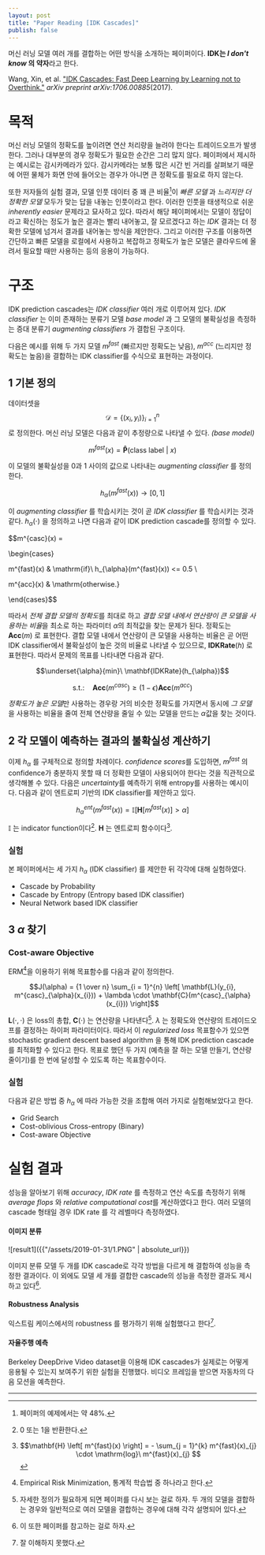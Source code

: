 ```yaml
---
layout: post
title: "Paper Reading [IDK Cascades]"
publish: false
---
```


머신 러닝 모델 여러 개를 결합하는 어떤 방식을 소개하는 페이퍼이다. **IDK는 *I don't know* 의 약자**라고 한다.

Wang, Xin, et al. ["IDK Cascades: Fast Deep Learning by Learning not to Overthink."](https://arxiv.org/abs/1706.00885) *arXiv preprint arXiv:1706.00885*(2017).

# 목적

머신 러닝 모델의 정확도를 높이려면 연산 처리량을 늘려야 한다는 트레이드오프가 발생한다. 그러나 대부분의 경우 정확도가 필요한 순간은 그리 많지 않다. 페이퍼에서 제시하는 예시로는 감시카메라가 있다. 감시카메라는 보통 많은 시간 빈 거리를 살펴보기 때문에 어떤 물체가 화면 안에 들어오는 경우가 아니면 큰 정확도를 필요로 하지 않는다.

또한 저자들의 실험 결과, 모델 인풋 데이터 중 꽤 큰 비율[^1]이 *빠른 모델* 과 *느리지만 더 정확한 모델* 모두가 맞는 답을 내놓는 인풋이라고 한다. 이러한 인풋을 태생적으로 쉬운 *inherently easier* 문제라고 묘사하고 있다. 따라서 해당 페이퍼에서는 모델이 정답이라고 확신하는 정도가 높은 결과는  빨리 내어놓고, 잘 모르겠다고 하는 *IDK* 결과는 더 정확한 모델에 넘겨서 결과를 내어놓는 방식을 제안한다. 그리고 이러한 구조를 이용하면 간단하고 빠른 모델을 로컬에서 사용하고 복잡하고 정확도가 높은 모델은 클라우드에 올려서 필요할 때만 사용하는 등의 응용이 가능하다.

[^1]: 페이퍼의 예제에서는 약 48%.

# 구조

IDK prediction cascades는 *IDK classifier* 여러 개로 이루어져 있다. *IDK classifier* 는 이미 존재하는 분류기 모델 *base model* 과 그 모델의 불확실성을 측정하는 증대 분류기 *augmenting classifiers* 가 결합된 구조이다.

다음은 예시를 위해 두 가지 모델 $m^{fast}$ (빠르지만 정확도는 낮음), $m^{acc}$ (느리지만 정확도는 높음)을 결합하는 IDK classifier를 수식으로 표현하는 과정이다.

## 1 기본 정의

데이터셋을 $$\mathcal{D} = \left\{ (x_{i}, y_{i}) \right\} ^{n}_{i = 1}$$ 로 정의한다. 머신 러닝 모델은 다음과 같이 추정량으로 나타낼 수 있다. *(base model)*

$$m^{fast} (x) = \mathbf{\hat{P}}(\mathrm{class}\ \mathrm{label}\ |\ x)$$

이 모델의 불확실성을 0과 1 사이의 값으로 나타내는 *augmenting classifier* 를 정의한다.

$$h_{\alpha}(m^{fast}(x)) \to [0, 1]$$

이 *augmenting classifier* 를 학습시키는 것이 곧 *IDK classifier* 를 학습시키는 것과 같다. $h_{\alpha}(\cdot)$ 을 정의하고 나면 다음과 같이 IDK prediction cascade를 정의할 수 있다.

$$m^{casc}(x) =

\begin{cases}

m^{fast}(x) & \mathrm{if}\ h_{\alpha}(m^{fast}(x)) <= 0.5 \\

m^{acc}(x) & \mathrm{otherwise.}

\end{cases}$$

따라서 *전체 결합 모델의 정확도*를 최대로 하고 *결합 모델 내에서 연산량이 큰 모델을 사용하는 비율*을 최소로 하는 파라미터 $\alpha$의 최적값을 찾는 문제가 된다. 정확도는 $\mathbf{Acc}(m)$ 로 표현한다. 결합 모델 내에서 연산량이 큰 모델을 사용하는 비율은 곧 어떤 IDK classifier에서 불확실성이 높은 것의 비율로 나타낼 수 있으므로, $\mathbf{IDKRate}(h)$ 로 표현한다. 따라서 문제의 목표를 나타내면 다음과 같다.

$$\underset{\alpha}{min}\ \mathbf{IDKRate}(h_{\alpha})$$

$$\mathrm{s.t.:}\quad \mathbf{Acc}(m^{casc}) \ge (1 - \epsilon)\mathbf{Acc}(m^{acc})$$

*정확도가 높은 모델*만 사용하는 경우랑 거의 비슷한 정확도를 가지면서 동시에 *그 모델*을 사용하는 비율을 줄여 전체 연산량을 줄일 수 있는 모델을 만드는 $\alpha$값을 찾는 것이다.

## 2 각 모델이 예측하는 결과의 불확실성 계산하기

이제 $h_{\alpha}$ 를 구체적으로 정의할 차례이다. *confidence scores*를 도입하면, $m^{fast}$ 의 confidence가 충분하지 못할 때 더 정확한 모델이 사용되어야 한다는 것을 직관적으로 생각해볼 수 있다. 다음은 *uncertainty*를 예측하기 위해 entropy를 사용하는 예시이다. 다음과 같이 엔트로피 기반의 IDK classifier를 제안하고 있다.

$$h^{ent}_{\alpha}(m^{fast}(x)) = \mathbb{I}\left[\mathbf{H}\left[m^{fast}(x)\right] > \alpha \right]$$

$\mathbb{I}$ 는 indicator function이다[^5]. $\mathbf{H}$ 는 엔트로피 함수이다[^4].

[^4]: $$\mathbf{H} \left[ m^{fast}(x) \right] = - \sum_{j = 1}^{k} m^{fast}(x)_{j} \cdot \mathrm{log}\ m^{fast}(x)_{j} $$

[^5]: 0 또는 1을 반환한다.

### 실험

본 페이퍼에서는 세 가지 $h_{\alpha}$ (IDK classifier) 를 제안한 뒤 각각에 대해 실험하였다.

- Cascade by Probability
- Cascade by Entropy (Entropy based IDK classifier)
- Neural Network based IDK classifier

## 3 $\alpha$ 찾기

### Cost-aware Objective

ERM[^2]을 이용하기 위해 목표함수를 다음과 같이 정의한다.

$$J(\alpha) = {1 \over n} \sum_{i = 1}^{n} \left[ \mathbf{L}(y_{i}, m^{casc}_{\alpha}(x_{i})) + \lambda \cdot \mathbf{C}(m^{casc}_{\alpha}(x_{i})) \right]$$

$\mathbf{L}(\cdot, \cdot)$ 은 loss의 총합, $\mathbf{C}(\cdot)$ 는 연산량을 나타낸다[^3]. $\lambda$ 는 정확도와 연산량의 트레이드오프를 결정하는 하이퍼 파라미터이다. 따라서 이 *regularized loss* 목표함수가 있으면 stochastic gradient descent based algorithm 을 통해 IDK prediction cascade를 최적화할 수 있다고 한다. 목표로 했던 두 가지 (예측을 잘 하는 모델 만들기, 연산량 줄이기)를 한 번에 달성할 수 있도록 하는 목표함수이다.

[^2]: Empirical Risk Minimization, 통계적 학습법 중 하나라고 한다.
[^3]: 자세한 정의가 필요하게 되면 페이퍼를 다시 보는 걸로 하자. 두 개의 모델을 결합하는 경우와 일반적으로 여러 모델을 결합하는 경우에 대해 각각 설명되어 있다.

### 실험

다음과 같은 방법 중 $h_{\alpha}$ 에 따라 가능한 것을 조합해 여러 가지로 실험해보았다고 한다.

- Grid Search
- Cost-oblivious Cross-entropy (Binary)
- Cost-aware Objective

# 실험 결과

성능을 알아보기 위해 *accuracy*, *IDK rate* 를 측정하고 연산 속도를 측정하기 위해 *average flops* 와 *relative computational cost*를 계산하였다고 한다. 여러 모델의 cascade 형태일 경우 IDK rate 를 각 레벨마다 측정하였다.

#### 이미지 분류

![result1]({{"/assets/2019-01-31/1.PNG" | absolute_url}})

이미지 분류 모델 두 개를 IDK cascade로 각각 방법을 다르게 해 결합하여 성능을 측정한 결과이다. 이 외에도 모델 세 개를 결합한 cascade의 성능을 측정한 결과도 제시하고 있다[^7].

[^7]: 이 또한 페이퍼를 참고하는 걸로 하자.

#### Robustness Analysis

익스트림 케이스에서의 robustness 를 평가하기 위해 실험했다고 한다[^6].

[^6]: 잘 이해하지 못했다.

#### 자율주행 예측

Berkeley DeepDrive Video dataset을 이용해 IDK cascades가 실제로는 어떻게 응용될 수 있는지 보여주기 위한 실험을 진행했다. 비디오 프레임을 받으면 자동차의 다음 모션을 예측한다.

---

